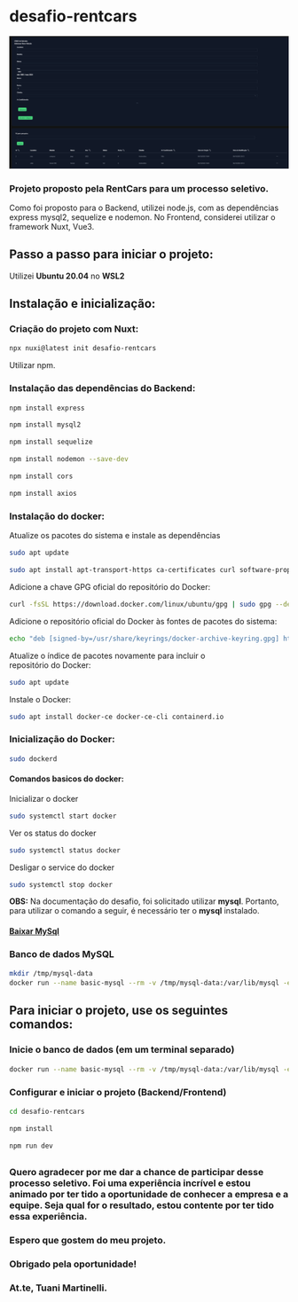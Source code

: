 # desafio-rentcars

![print da tela](public/print_da_tela.png)

### Projeto proposto pela RentCars para um processo seletivo.

Como foi proposto para o Backend, utilizei node.js, com as dependências express mysql2, sequelize e nodemon.
No Frontend, considerei utilizar o framework Nuxt, Vue3.

## Passo a passo para iniciar o projeto:

Utilizei **Ubuntu 20.04** no **WSL2**

## Instalação e inicialização:

### Criação do projeto com Nuxt:

```bash
npx nuxi@latest init desafio-rentcars
```

Utilizar npm.

### Instalação das dependências do Backend:

```bash
npm install express
```

```bash
npm install mysql2
```

```bash
npm install sequelize
```

```bash
npm install nodemon --save-dev
```

```bash
npm install cors
```

```bash
npm install axios
```

### Instalação do docker:

Atualize os pacotes do sistema e instale as dependências

```bash
sudo apt update
```

```bash
sudo apt install apt-transport-https ca-certificates curl software-properties-common
```

Adicione a chave GPG oficial do repositório do Docker:

```bash
curl -fsSL https://download.docker.com/linux/ubuntu/gpg | sudo gpg --dearmor -o /usr/share/keyrings/docker-archive-keyring.gpg
```

Adicione o repositório oficial do Docker às fontes de pacotes do sistema:

```bash
echo "deb [signed-by=/usr/share/keyrings/docker-archive-keyring.gpg] https://download.docker.com/linux/ubuntu $(lsb_release -cs) stable" | sudo tee /etc/apt/sources.list.d/docker.list > /dev/null
```

Atualize o índice de pacotes novamente para incluir o repositório do Docker:

```bash
sudo apt update
```

Instale o Docker:

```bash
sudo apt install docker-ce docker-ce-cli containerd.io
```

### Inicialização do Docker:

```bash
sudo dockerd
```
#### Comandos basicos do docker:

Inicializar o docker
```bash
sudo systemctl start docker
```
Ver os status do docker
```bash
sudo systemctl status docker
```
Desligar o service do docker
```bash
sudo systemctl stop docker
```


**OBS:** Na documentação do desafio, foi solicitado utilizar **mysql**. Portanto, para utilizar o comando a seguir, é necessário ter o **mysql** instalado.


#### [Baixar MySql]( https://dev.mysql.com/downloads/installer/ )


### Banco de dados MySQL
```bash
mkdir /tmp/mysql-data
docker run --name basic-mysql --rm -v /tmp/mysql-data:/var/lib/mysql -e MYSQL_ROOT_PASSWORD=ANSKk08aPEDbFjDO -e MYSQL_DATABASE=testing -p 3307:3306 -it mysql:8.0
```

## Para iniciar o projeto, use os seguintes comandos:

### Inicie o banco de dados (em um terminal separado)

```bash
docker run --name basic-mysql --rm -v /tmp/mysql-data:/var/lib/mysql -e MYSQL_ROOT_PASSWORD=ANSKk08aPEDbFjDO -e MYSQL_DATABASE=testing -p 3307:3306 -it mysql:8.0
```

### Configurar e iniciar o projeto (Backend/Frontend)
```bash
cd desafio-rentcars
```

```bash
npm install 
```

```bash
npm run dev
```
##
### Quero agradecer por me dar a chance de participar desse processo seletivo. Foi uma experiência incrível e estou animado por ter tido a oportunidade de conhecer a empresa e a equipe. Seja qual for o resultado, estou contente por ter tido essa experiência.

### Espero que gostem do meu projeto.

### Obrigado pela oportunidade!

### At.te, Tuani Martinelli.